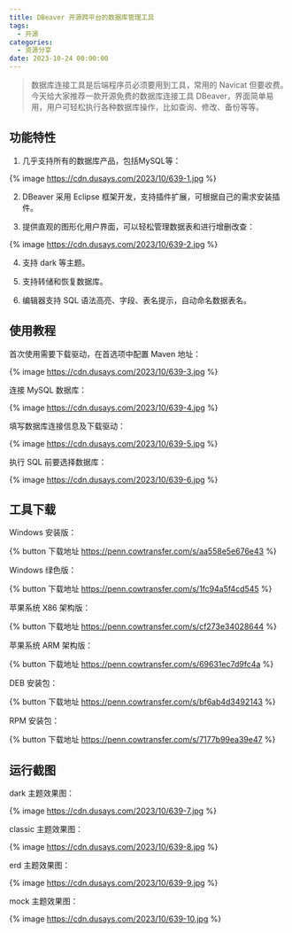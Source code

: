 ```yaml
---
title: DBeaver 开源跨平台的数据库管理工具
tags:
  - 开源
categories:
  - 资源分享
date: 2023-10-24 00:00:00
---
```


> 数据库连接工具是后端程序员必须要用到工具，常用的 Navicat 但要收费。今天给大家推荐一款开源免费的数据库连接工具 DBeaver，界面简单易用，用户可轻松执行各种数据库操作，比如查询、修改、备份等等。

<!-- more -->

## 功能特性

1. 几乎支持所有的数据库产品，包括MySQL等：

{% image https://cdn.dusays.com/2023/10/639-1.jpg %}

2. DBeaver 采用 Eclipse 框架开发，支持插件扩展，可根据自己的需求安装插件。

3. 提供直观的图形化用户界面，可以轻松管理数据表和进行增删改查：

{% image https://cdn.dusays.com/2023/10/639-2.jpg %}

4. 支持 dark 等主题。

5. 支持转储和恢复数据库。

6. 编辑器支持 SQL 语法高亮、字段、表名提示，自动命名数据表名。

## 使用教程

首次使用需要下载驱动，在首选项中配置 Maven 地址：

{% image https://cdn.dusays.com/2023/10/639-3.jpg %}

连接 MySQL 数据库：

{% image https://cdn.dusays.com/2023/10/639-4.jpg %}

填写数据库连接信息及下载驱动：

{% image https://cdn.dusays.com/2023/10/639-5.jpg %}

执行 SQL 前要选择数据库：

{% image https://cdn.dusays.com/2023/10/639-6.jpg %}

## 工具下载

Windows 安装版：

{% button 下载地址 https://penn.cowtransfer.com/s/aa558e5e676e43 %}

Windows 绿色版：

{% button 下载地址 https://penn.cowtransfer.com/s/1fc94a5f4cd545 %}

苹果系统 X86 架构版：

{% button 下载地址 https://penn.cowtransfer.com/s/cf273e34028644 %}

苹果系统 ARM 架构版：

{% button 下载地址 https://penn.cowtransfer.com/s/69631ec7d9fc4a %}

DEB 安装包：

{% button 下载地址 https://penn.cowtransfer.com/s/bf6ab4d3492143 %}

RPM 安装包：

{% button 下载地址 https://penn.cowtransfer.com/s/7177b99ea39e47 %}

## 运行截图

dark 主题效果图：

{% image https://cdn.dusays.com/2023/10/639-7.jpg %}

classic 主题效果图：

{% image https://cdn.dusays.com/2023/10/639-8.jpg %}

erd 主题效果图：

{% image https://cdn.dusays.com/2023/10/639-9.jpg %}

mock 主题效果图：

{% image https://cdn.dusays.com/2023/10/639-10.jpg %}